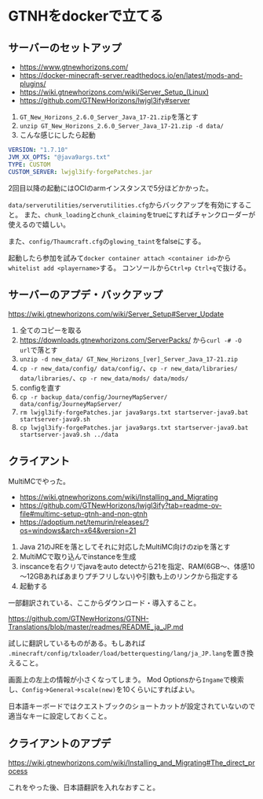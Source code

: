 # GTNHをdockerで立てる

## サーバーのセットアップ

- https://www.gtnewhorizons.com/
- https://docker-minecraft-server.readthedocs.io/en/latest/mods-and-plugins/
- https://wiki.gtnewhorizons.com/wiki/Server_Setup_(Linux)
- https://github.com/GTNewHorizons/lwjgl3ify#server

1. `GT_New_Horizons_2.6.0_Server_Java_17-21.zip`を落とす
2. `unzip GT_New_Horizons_2.6.0_Server_Java_17-21.zip -d data/`
3. こんな感じにしたら起動
```yml
VERSION: "1.7.10"
JVM_XX_OPTS: "@java9args.txt"
TYPE: CUSTOM
CUSTOM_SERVER: lwjgl3ify-forgePatches.jar
```

2回目以降の起動にはOCIのarmインスタンスで5分ほどかかった。

`data/serverutilities/serverutilities.cfg`からバックアップを有効にすること。
また、`chunk_loading`と`chunk_claiming`をtrueにすればチャンクローダーが使えるので嬉しい。

また、`config/Thaumcraft.cfg`の`glowing_taint`をfalseにする。

起動したら参加を試みて`docker container attach <container id>`から`whitelist add <playername>`する。
コンソールから`Ctrl+p Ctrl+q`で抜ける。

## サーバーのアプデ・バックアップ

https://wiki.gtnewhorizons.com/wiki/Server_Setup#Server_Update

1. 全てのコピーを取る
1. https://downloads.gtnewhorizons.com/ServerPacks/ から`curl -# -O url`で落とす
1. `unzip -d new_data/ GT_New_Horizons_[ver]_Server_Java_17-21.zip`
1. `cp -r new_data/config/ data/config/`、`cp -r new_data/libraries/ data/libraries/`、`cp -r new_data/mods/ data/mods/`
1. configを直す
1. `cp -r backup_data/config/JourneyMapServer/ data/config/JourneyMapServer/`
1. `rm lwjgl3ify-forgePatches.jar java9args.txt startserver-java9.bat startserver-java9.sh`
1. `cp lwjgl3ify-forgePatches.jar java9args.txt startserver-java9.bat startserver-java9.sh ../data`

## クライアント

MultiMCでやった。

- https://wiki.gtnewhorizons.com/wiki/Installing_and_Migrating
- https://github.com/GTNewHorizons/lwjgl3ify?tab=readme-ov-file#multimc-setup-gtnh-and-non-gtnh
- https://adoptium.net/temurin/releases/?os=windows&arch=x64&version=21

1. Java 21のJREを落としてそれに対応したMultiMC向けのzipを落とす
1. MultiMCで取り込んでinstanceを生成
1. inscanceを右クリでjavaをauto detectから21を指定、RAM(6GB～、体感10～12GBあればあまりプチフリしない)や引数も上のリンクから指定する
1. 起動する

一部翻訳されている、ここからダウンロード・導入すること。

https://github.com/GTNewHorizons/GTNH-Translations/blob/master/readmes/README_ja_JP.md

試しに翻訳しているものがある。もしあれば
`.minecraft/config/txloader/load/betterquesting/lang/ja_JP.lang`を置き換えること。

画面上の左上の情報が小さくなってしまう。
Mod Optionsから`Ingame`で検索し、`Config`→`General`→`scale(new)`を10くらいにすればよい。

日本語キーボードではクエストブックのショートカットが設定されていないので適当なキーに設定しておくこと。

## クライアントのアプデ

https://wiki.gtnewhorizons.com/wiki/Installing_and_Migrating#The_direct_process

これをやった後、日本語翻訳を入れなおすこと。
